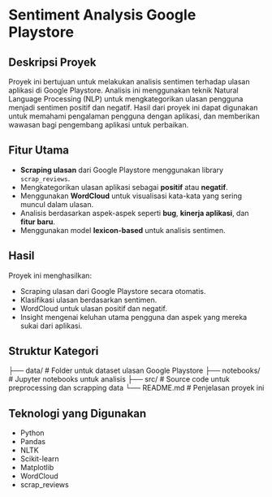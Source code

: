# **Sentiment Analysis Google Playstore**

## **Deskripsi Proyek**
Proyek ini bertujuan untuk melakukan analisis sentimen terhadap ulasan aplikasi di Google Playstore. Analisis ini menggunakan teknik Natural Language Processing (NLP) untuk mengkategorikan ulasan pengguna menjadi sentimen positif dan negatif. Hasil dari proyek ini dapat digunakan untuk memahami pengalaman pengguna dengan aplikasi, dan memberikan wawasan bagi pengembang aplikasi untuk perbaikan.

## **Fitur Utama**
- **Scraping ulasan** dari Google Playstore menggunakan library `scrap_reviews`.
- Mengkategorikan ulasan aplikasi sebagai **positif** atau **negatif**.
- Menggunakan **WordCloud** untuk visualisasi kata-kata yang sering muncul dalam ulasan.
- Analisis berdasarkan aspek-aspek seperti **bug**, **kinerja aplikasi**, dan **fitur baru**.
- Menggunakan model **lexicon-based** untuk analisis sentimen.

## **Hasil**
Proyek ini menghasilkan:

- Scraping ulasan dari Google Playstore secara otomatis.
- Klasifikasi ulasan berdasarkan sentimen.
- WordCloud untuk ulasan positif dan negatif.
- Insight mengenai keluhan utama pengguna dan aspek yang mereka sukai dari aplikasi.

## **Struktur Kategori**
├── data/                # Folder untuk dataset ulasan Google Playstore
├── notebooks/           # Jupyter notebooks untuk analisis
├── src/                 # Source code untuk preprocessing dan scrapping data
└── README.md            # Penjelasan proyek ini

## Teknologi yang Digunakan
- Python
- Pandas
- NLTK
- Scikit-learn
- Matplotlib
- WordCloud
- scrap_reviews

